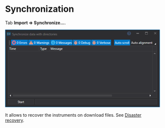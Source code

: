 # Synchronization

Tab **Import \=\> Synchronize...**.

![hydra sync](../images/hydra_sync.png)

It allows to recover the instruments on download files. See [Disaster recovery](HydraDisasterRecovery.md).
